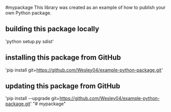 #mypackage
This library was created as an example of how to publish your own Python package.

## building this package locally
'python setup.py sdist'

## installing this package from GitHub
'pip install git+https://github.com/Wesley04/example-python-package.git'

## updating this package from GitHub
'pip install --upgrade git+https://github.com/Wesley04/example-python-package.git' 
"# mypackage" 
